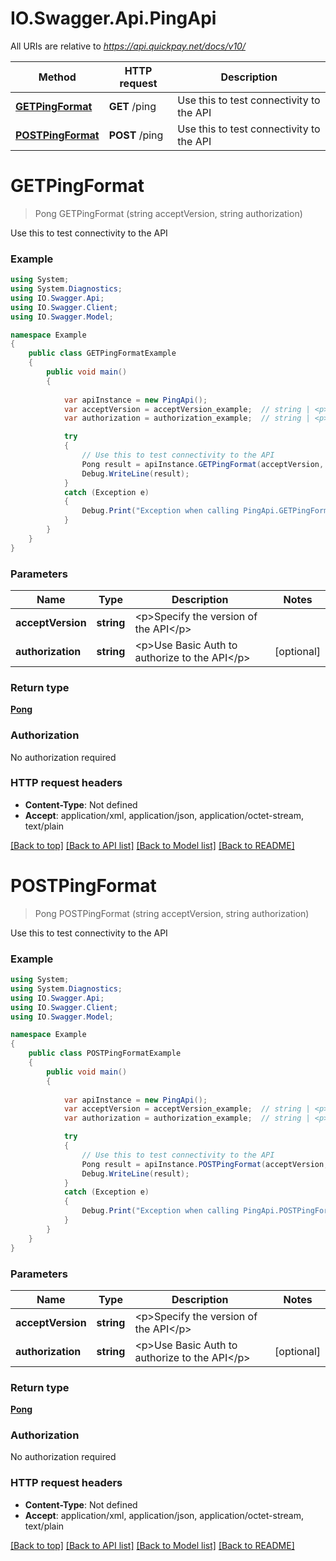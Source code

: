 # IO.Swagger.Api.PingApi

All URIs are relative to *https://api.quickpay.net/docs/v10/*

Method | HTTP request | Description
------------- | ------------- | -------------
[**GETPingFormat**](PingApi.md#getpingformat) | **GET** /ping | Use this to test connectivity to the API
[**POSTPingFormat**](PingApi.md#postpingformat) | **POST** /ping | Use this to test connectivity to the API


<a name="getpingformat"></a>
# **GETPingFormat**
> Pong GETPingFormat (string acceptVersion, string authorization)

Use this to test connectivity to the API

 

### Example
```csharp
using System;
using System.Diagnostics;
using IO.Swagger.Api;
using IO.Swagger.Client;
using IO.Swagger.Model;

namespace Example
{
    public class GETPingFormatExample
    {
        public void main()
        {
            
            var apiInstance = new PingApi();
            var acceptVersion = acceptVersion_example;  // string | <p>Specify the version of the API</p> 
            var authorization = authorization_example;  // string | <p>Use Basic Auth to authorize to the API</p>  (optional) 

            try
            {
                // Use this to test connectivity to the API
                Pong result = apiInstance.GETPingFormat(acceptVersion, authorization);
                Debug.WriteLine(result);
            }
            catch (Exception e)
            {
                Debug.Print("Exception when calling PingApi.GETPingFormat: " + e.Message );
            }
        }
    }
}
```

### Parameters

Name | Type | Description  | Notes
------------- | ------------- | ------------- | -------------
 **acceptVersion** | **string**| &lt;p&gt;Specify the version of the API&lt;/p&gt;  | 
 **authorization** | **string**| &lt;p&gt;Use Basic Auth to authorize to the API&lt;/p&gt;  | [optional] 

### Return type

[**Pong**](Pong.md)

### Authorization

No authorization required

### HTTP request headers

 - **Content-Type**: Not defined
 - **Accept**: application/xml, application/json, application/octet-stream, text/plain

[[Back to top]](#) [[Back to API list]](../README.md#documentation-for-api-endpoints) [[Back to Model list]](../README.md#documentation-for-models) [[Back to README]](../README.md)

<a name="postpingformat"></a>
# **POSTPingFormat**
> Pong POSTPingFormat (string acceptVersion, string authorization)

Use this to test connectivity to the API

 

### Example
```csharp
using System;
using System.Diagnostics;
using IO.Swagger.Api;
using IO.Swagger.Client;
using IO.Swagger.Model;

namespace Example
{
    public class POSTPingFormatExample
    {
        public void main()
        {
            
            var apiInstance = new PingApi();
            var acceptVersion = acceptVersion_example;  // string | <p>Specify the version of the API</p> 
            var authorization = authorization_example;  // string | <p>Use Basic Auth to authorize to the API</p>  (optional) 

            try
            {
                // Use this to test connectivity to the API
                Pong result = apiInstance.POSTPingFormat(acceptVersion, authorization);
                Debug.WriteLine(result);
            }
            catch (Exception e)
            {
                Debug.Print("Exception when calling PingApi.POSTPingFormat: " + e.Message );
            }
        }
    }
}
```

### Parameters

Name | Type | Description  | Notes
------------- | ------------- | ------------- | -------------
 **acceptVersion** | **string**| &lt;p&gt;Specify the version of the API&lt;/p&gt;  | 
 **authorization** | **string**| &lt;p&gt;Use Basic Auth to authorize to the API&lt;/p&gt;  | [optional] 

### Return type

[**Pong**](Pong.md)

### Authorization

No authorization required

### HTTP request headers

 - **Content-Type**: Not defined
 - **Accept**: application/xml, application/json, application/octet-stream, text/plain

[[Back to top]](#) [[Back to API list]](../README.md#documentation-for-api-endpoints) [[Back to Model list]](../README.md#documentation-for-models) [[Back to README]](../README.md)

